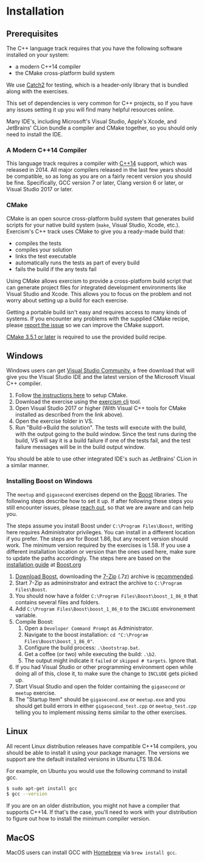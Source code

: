 # Installation

## Prerequisites

The C++ language track requires that you have the following software
installed on your system:
* a modern C++14 compiler
* the CMake cross-platform build system

We use [Catch2](https://github.com/catchorg/Catch2) for testing, which is a
header-only library that is bundled along with the exercises.

This set of dependencies is very common for C++ projects, so if you have any
issues setting it up you will find many helpful resources online.

Many IDE's, including Microsoft's Visual Studio, Apple's Xcode, and JetBrains'
CLion bundle a compiler and CMake together, so you should only need to install
the IDE.

### A Modern C++14 Compiler

This language track requires a compiler with [C++14](http://en.wikipedia.org/wiki/C%2B%2B14)
support, which was released in 2014. All major compilers released in the last few years should
be compatible, so as long as you are on a fairly recent version you should be fine.
Specifically, GCC version 7 or later, Clang version 6 or later, or Visual
Studio 2017 or later.

### CMake

CMake is an open source cross-platform build system that generates build
scripts for your native build system (`make`, Visual Studio, Xcode, etc.).
Exercism's C++ track uses CMake to give you a ready-made build that:

* compiles the tests
* compiles your solution
* links the test executable
* automatically runs the tests as part of every build
* fails the build if the any tests fail

Using CMake allows exercism to provide a cross-platform build script that
can generate project files for integrated development environments like
Visual Studio and Xcode.  This allows you to focus on the problem and
not worry about setting up a build for each exercise.

Getting a portable build isn't easy and requires access to many kinds of
systems.  If you encounter any problems with the supplied CMake recipe,
please [report the issue](https://github.com/exercism/cpp/issues) so we can
improve the CMake support.

[CMake 3.5.1 or later](http://www.cmake.org/) is required to use the provided build recipe.

## Windows

Windows users can get
[Visual Studio Community](https://www.visualstudio.com/vs/community/),
a free download that will give you the Visual Studio IDE and the latest version
of the Microsoft Visual C++ compiler.

1. Follow [the instructions here](https://docs.microsoft.com/en-us/cpp/build/cmake-projects-in-visual-studio) to setup CMake.
1. Download the exercise using the [exercism cli](https://exercism.io/cli-walkthrough) tool.
1. Open Visual Studio 2017 or higher (With Visual C++ tools for CMake installed as described from the link above).
1. Open the exercise folder in VS.
1. Run "Build->Build the solution". The tests will execute with the build, with the output going to the build window. Since the test runs during the build, VS will say it is a build failure if one of the tests fail, and the test failure messages will be in the build output window.

You should be able to use other integrated IDE's such as JetBrains' CLion in a similar manner.

### Installing Boost on Windows

The `meetup` and `gigasecond` exercises depend on the [Boost](https://www.boost.org/) libraries. The following steps
describe how to set it up. If after following these steps you still encounter issues, please
[reach out](https://github.com/exercism/cpp/issues), so that we are aware and can help you.

The steps assume you install Boost under `C:\Program Files\Boost`, writing here requires Administrator privileges. You
can install in a different location if you prefer. The steps are for Boost 1.86, but any recent version should work. The
minimum version required by the exercises is 1.58. If you use a different installation location or version than the ones
used here, make sure to update the paths accordingly. The steps here are based on the
[installation guide](https://www.boost.org/doc/libs/1_85_0/more/getting_started/windows.html) at
[Boost.org](https://www.boost.org/)

1. [Download Boost](https://www.boost.org/users/download/), downloading the [7-Zip](https://www.7-zip.org/) (.7z)
archive is [recommended](https://www.boost.org/doc/libs/1_86_0/more/getting_started/windows.html#zip).
1. Start 7-Zip as admininstrator and extract the archive to `C:\Program Files\Boost`.
1. You should now have a folder `C:\Program Files\Boost\boost_1_86_0` that contains several files and folders.
1. Add `C:\Program Files\Boost\boost_1_86_0` to the `INCLUDE` environement variable.
1. Compile Boost:
   1. Open a `Developer Command Prompt` as Administrator.
   1. Navigate to the boost installation: `cd "C:\Program Files\Boost\boost_1_86_0"`.
   1. Configure the build process: `.\bootstrap.bat`.
   1. Get a coffee (or two) while executing the build: `.\b2`.
   1. The output might indicate it `failed` or `skipped # targets`. Ignore that.
1. If you had Visual Studio or other programming environment open while doing all of this, close it, to make sure the
change to `INCLUDE` gets picked up.
1. Start Visual Studio and open the folder containing the `gigasecond` or `meetup` exercise.
1. The "Startup Item" should be `gigasecond.exe` or `meetup.exe` and you should get build errors in either
`gigasecond_test.cpp` or `meetup_test.cpp` telling you to implement missing items similar to the other exercises.

## Linux

All recent Linux distribution releases have compatible C++14 compilers, you
should be able to install it using your package manager. The versions we support
are the default installed versions in Ubuntu LTS 18.04.

For example, on Ubuntu you would use the following command to install gcc.

```bash
$ sudo apt-get install gcc
$ gcc --version
```

If you are on an older distribution, you might not have a compiler that
supports C++14. If that's the case, you'll need to work with your distribution
to figure out how to install the minimum compiler version.

## MacOS

MacOS users can install GCC with [Homebrew](http://brew.sh/) via
`brew install gcc`.


